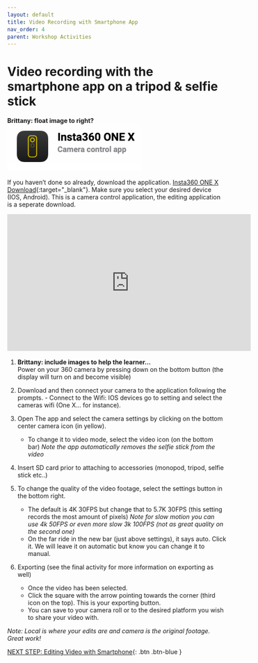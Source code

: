 ```yaml
---
layout: default
title: Video Recording with Smartphone App
nav_order: 4
parent: Workshop Activities
---
```


# Video recording with the smartphone app on a tripod & selfie stick
**Brittany: float image to right?** <img src="images/insta-02.png">

If you haven’t done so already, download the application. [Insta360 ONE X Download](https://www.insta360.com/download/insta360-onex){:target="_blank"}. Make sure you select your desired device (IOS, Android). This is a camera control application, the editing application is a seperate download. 

<iframe width="560" height="315" src="https://www.youtube.com/embed/8ZPmzuT46UU" title="YouTube video player" frameborder="0" allow="accelerometer; autoplay; clipboard-write; encrypted-media; gyroscope; picture-in-picture" allowfullscreen></iframe>

1. **Brittany: include images to help the learner...**<br>Power on your 360 camera by pressing down on the bottom button (the display will turn on and become visible) 

2. Download and then connect your camera to the application following the prompts.                                                                    - Connect to the Wifi: IOS devices go to setting and select the cameras wifi (One X... for instance).
3. Open The app and select the camera settings by clicking on the bottom center camera icon (in yellow). 
     - To change it to video mode, select the video icon (on the bottom bar)
_Note the app automatically removes the selfie stick from the video_

4. Insert SD card prior to attaching to accessories (monopod, tripod, selfie stick etc..)

5. To change the quality of the video footage, select the settings button in the bottom right.
    - The default is 4K 30FPS but change that to 5.7K 30FPS (this setting records the most amount of pixels)
_Note for slow motion you can use 4k 50FPS or even more slow 3k 100FPS (not as great quality on the second one)_
    - On  the far ride in the new bar (just above settings), it says auto. Click it. We will leave it on automatic but know you can change it to manual.

6. Exporting (see the final activity for more information on exporting as well)
    - Once the video has been selected. 
    - Click the square with the arrow pointing towards the corner (third icon on the top). This is your exporting button.  
    - You can save to your camera roll or to the desired platform you wish to share your video with. 

_Note: Local is where your edits are and camera is the original footage.
Great work!_

[NEXT STEP: Editing Video with Smartphone](editing-video-smartphone.html){: .btn .btn-blue }

